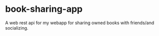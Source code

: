 # book-sharing-app
A web rest api for my webapp for sharing owned books with friends/and socializing.
